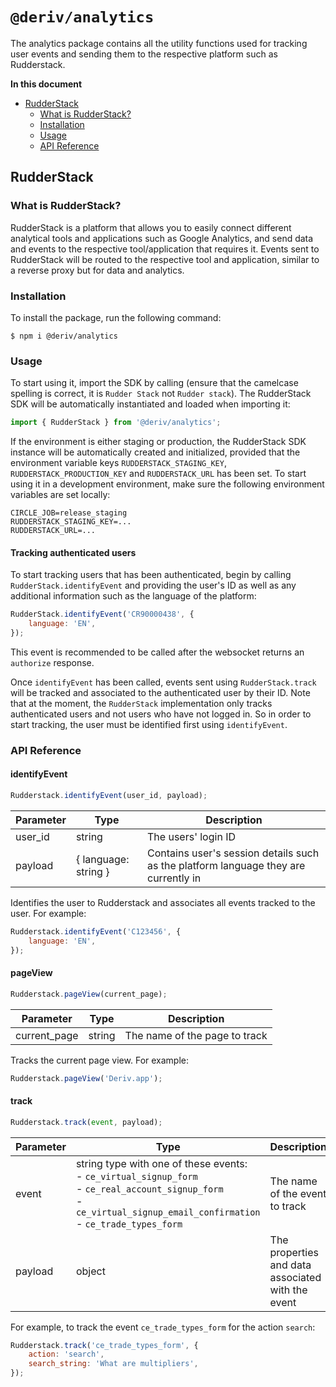 # `@deriv/analytics`

The analytics package contains all the utility functions used for tracking user events and sending them to the respective platform such as Rudderstack.

**In this document**

-   [RudderStack](#rudderstack)
    -   [What is RudderStack?](#what-is-rudderstack)
    -   [Installation](#installation)
    -   [Usage](#usage)
    -   [API Reference](#api-reference)

## RudderStack

### What is RudderStack?

RudderStack is a platform that allows you to easily connect different analytical tools and applications such as Google Analytics, and send data and events to the respective tool/application that requires it. Events sent to RudderStack will be routed to the respective tool and application, similar to a reverse proxy but for data and analytics.

### Installation

To install the package, run the following command:

```
$ npm i @deriv/analytics
```

### Usage

To start using it, import the SDK by calling (ensure that the camelcase spelling is correct, it is `Rudder Stack` not `Rudder stack`). The RudderStack SDK will be automatically instantiated and loaded when importing it:

```js
import { RudderStack } from '@deriv/analytics';
```

If the environment is either staging or production, the RudderStack SDK instance will be automatically created and initialized, provided that the environment variable keys `RUDDERSTACK_STAGING_KEY`, `RUDDERSTACK_PRODUCTION_KEY` and `RUDDERSTACK_URL` has been set. To start using it in a development environment, make sure the following environment variables are set locally:

```env
CIRCLE_JOB=release_staging
RUDDERSTACK_STAGING_KEY=...
RUDDERSTACK_URL=...
```

#### Tracking authenticated users

To start tracking users that has been authenticated, begin by calling `RudderStack.identifyEvent` and providing the user's ID as well as any additional information such as the language of the platform:

```js
RudderStack.identifyEvent('CR90000438', {
    language: 'EN',
});
```

This event is recommended to be called after the websocket returns an `authorize` response.

Once `identifyEvent` has been called, events sent using `RudderStack.track` will be tracked and associated to the authenticated user by their ID.
Note that at the moment, the `RudderStack` implementation only tracks authenticated users and not users who have not logged in. So in order to start tracking, the user must be identified first using `identifyEvent`.

### API Reference

#### identifyEvent

```js
Rudderstack.identifyEvent(user_id, payload);
```

| Parameter | Type                 | Description                                                                         |
| --------- | -------------------- | ----------------------------------------------------------------------------------- |
| user_id   | string               | The users' login ID                                                                 |
| payload   | { language: string } | Contains user's session details such as the platform language they are currently in |

Identifies the user to Rudderstack and associates all events tracked to the user. For example:

```js
Rudderstack.identifyEvent('C123456', {
    language: 'EN',
});
```

#### pageView

```js
Rudderstack.pageView(current_page);
```

| Parameter    | Type   | Description                   |
| ------------ | ------ | ----------------------------- |
| current_page | string | The name of the page to track |

Tracks the current page view. For example:

```js
Rudderstack.pageView('Deriv.app');
```

#### track

```js
Rudderstack.track(event, payload);
```

| Parameter | Type                                                                                                                                                                                  | Description                                       |
| --------- | ------------------------------------------------------------------------------------------------------------------------------------------------------------------------------------- | ------------------------------------------------- |
| event     | string type with one of these events:<br> - `ce_virtual_signup_form`<br> - `ce_real_account_signup_form`<br> - `ce_virtual_signup_email_confirmation`<br> - `ce_trade_types_form`<br> | The name of the event to track                    |
| payload   | object                                                                                                                                                                                | The properties and data associated with the event |

For example, to track the event `ce_trade_types_form` for the action `search`:

```js
Rudderstack.track('ce_trade_types_form', {
    action: 'search',
    search_string: 'What are multipliers',
});
```